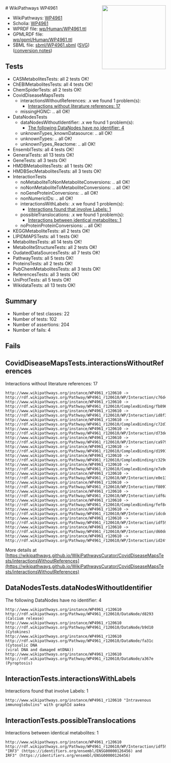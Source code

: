 <img style="float: right; width: 200px" src="../logo.png" />
# WikiPathways WP4961

* WikiPathways: [WP4961](https://identifiers.org/wikipathways:WP4961)
* Scholia: [WP4961](https://scholia.toolforge.org/wikipathways/WP4961)
* WPRDF file: [wp/Human/WP4961.ttl](../wp/Human/WP4961.ttl)
* GPMLRDF file: [wp/gpml/Human/WP4961.ttl](../wp/gpml/Human/WP4961.ttl)
* SBML file: [sbml/WP4961.sbml](../sbml/WP4961.sbml) ([SVG](../sbml/WP4961.svg)) ([conversion notes](../sbml/WP4961.txt))

## Tests
* CASMetabolitesTests: all 2 tests OK!
* ChEBIMetabolitesTests: all 4 tests OK!
* ChemSpiderTests: all 2 tests OK!
* CovidDiseaseMapsTests
    * interactionsWithoutReferences: .x we found 1 problem(s):
        * [Interactions without literature references: 17](#9701cce8)
    * missingHGNC: .. all OK!
* DataNodesTests
    * dataNodesWithoutIdentifier: .x we found 1 problem(s):
        * [The following DataNodes have no identifier: 4](#d2d32fa3)
    * unknownTypes_knownDatasource: .. all OK!
    * unknownTypes: .. all OK!
    * unknownTypes_Reactome: .. all OK!
* EnsemblTests: all 4 tests OK!
* GeneralTests: all 13 tests OK!
* GeneTests: all 3 tests OK!
* HMDBMetabolitesTests: all 1 tests OK!
* HMDBSecMetabolitesTests: all 3 tests OK!
* InteractionTests
    * noMetaboliteToNonMetaboliteConversions: .. all OK!
    * noNonMetaboliteToMetaboliteConversions: .. all OK!
    * noGeneProteinConversions: .. all OK!
    * nonNumericIDs: .. all OK!
    * interactionsWithLabels: .x we found 1 problem(s):
        * [Interactions found that involve Labels: 1](#630d2678)
    * possibleTranslocations: .x we found 1 problem(s):
        * [Interactions between identical metabolites: 1](#d59038c4)
    * noProteinProteinConversions: .. all OK!
* KEGGMetaboliteTests: all 2 tests OK!
* LIPIDMAPSTests: all 1 tests OK!
* MetabolitesTests: all 14 tests OK!
* MetaboliteStructureTests: all 2 tests OK!
* OudatedDataSourcesTests: all 7 tests OK!
* PathwayTests: all 5 tests OK!
* ProteinsTests: all 2 tests OK!
* PubChemMetabolitesTests: all 3 tests OK!
* ReferencesTests: all 3 tests OK!
* UniProtTests: all 5 tests OK!
* WikidataTests: all 13 tests OK!


## Summary

* Number of test classes: 22
* Number of tests: 102
* Number of assertions: 204
* Number of fails: 4

## Fails

<a name="9701cce8" />

## CovidDiseaseMapsTests.interactionsWithoutReferences

Interactions without literature references: 17
```
http://www.wikipathways.org/instance/WP4961_r120610 -> http://rdf.wikipathways.org/Pathway/WP4961_r120610/WP/Interaction/c76d4
http://www.wikipathways.org/instance/WP4961_r120610 -> http://rdf.wikipathways.org/Pathway/WP4961_r120610/ComplexBinding/fb896
http://www.wikipathways.org/instance/WP4961_r120610 -> http://rdf.wikipathways.org/Pathway/WP4961_r120610/WP/Interaction/id8f3d31d3
http://www.wikipathways.org/instance/WP4961_r120610 -> http://rdf.wikipathways.org/Pathway/WP4961_r120610/ComplexBinding/c72d7
http://www.wikipathways.org/instance/WP4961_r120610 -> http://rdf.wikipathways.org/Pathway/WP4961_r120610/WP/Interaction/d73de
http://www.wikipathways.org/instance/WP4961_r120610 -> http://rdf.wikipathways.org/Pathway/WP4961_r120610/WP/Interaction/ca979
http://www.wikipathways.org/instance/WP4961_r120610 -> http://rdf.wikipathways.org/Pathway/WP4961_r120610/ComplexBinding/d1991
http://www.wikipathways.org/instance/WP4961_r120610 -> http://rdf.wikipathways.org/Pathway/WP4961_r120610/ComplexBinding/c329d
http://www.wikipathways.org/instance/WP4961_r120610 -> http://rdf.wikipathways.org/Pathway/WP4961_r120610/ComplexBinding/e7a9d
http://www.wikipathways.org/instance/WP4961_r120610 -> http://rdf.wikipathways.org/Pathway/WP4961_r120610/WP/Interaction/e0e13
http://www.wikipathways.org/instance/WP4961_r120610 -> http://rdf.wikipathways.org/Pathway/WP4961_r120610/WP/Interaction/f8097
http://www.wikipathways.org/instance/WP4961_r120610 -> http://rdf.wikipathways.org/Pathway/WP4961_r120610/WP/Interaction/idf6aa73a2
http://www.wikipathways.org/instance/WP4961_r120610 -> http://rdf.wikipathways.org/Pathway/WP4961_r120610/ComplexBinding/fef8c
http://www.wikipathways.org/instance/WP4961_r120610 -> http://rdf.wikipathways.org/Pathway/WP4961_r120610/WP/Interaction/idcde3e513
http://www.wikipathways.org/instance/WP4961_r120610 -> http://rdf.wikipathways.org/Pathway/WP4961_r120610/WP/Interaction/idf594d3e0
http://www.wikipathways.org/instance/WP4961_r120610 -> http://rdf.wikipathways.org/Pathway/WP4961_r120610/WP/Interaction/d60dd
http://www.wikipathways.org/instance/WP4961_r120610 -> http://rdf.wikipathways.org/Pathway/WP4961_r120610/WP/Interaction/id24f4b7d4
```

More details at [https://wikipathways.github.io/WikiPathwaysCurator/CovidDiseaseMapsTests/interactionsWithoutReferences](https://wikipathways.github.io/WikiPathwaysCurator/CovidDiseaseMapsTests/interactionsWithoutReferences)

<a name="d2d32fa3" />

## DataNodesTests.dataNodesWithoutIdentifier

The following DataNodes have no identifier: 4
```
http://www.wikipathways.org/instance/WP4961_r120610 http://rdf.wikipathways.org/Pathway/WP4961_r120610/DataNode/d8293 (Calcium release)
http://www.wikipathways.org/instance/WP4961_r120610 http://rdf.wikipathways.org/Pathway/WP4961_r120610/DataNode/b9d10 (Cytokines)
http://www.wikipathways.org/instance/WP4961_r120610 http://rdf.wikipathways.org/Pathway/WP4961_r120610/DataNode/fa31c (Cytosolic DNA
(viral DNA and damaged mtDNA))
http://www.wikipathways.org/instance/WP4961_r120610 http://rdf.wikipathways.org/Pathway/WP4961_r120610/DataNode/a367e (Pyroptosis)
```

<a name="630d2678" />

## InteractionTests.interactionsWithLabels

Interactions found that involve Labels: 1
```
http://www.wikipathways.org/instance/WP4961_r120610 "Intravenous
immunoglobulins" with graphId aa4ea
```

<a name="d59038c4" />

## InteractionTests.possibleTranslocations

Interactions between identical metabolites: 1
```
http://www.wikipathways.org/instance/WP4961_r120610 http://rdf.wikipathways.org/Pathway/WP4961_r120610/WP/Interaction/idf594d3e0 "IRF3" (https://identifiers.org/ensembl/ENSG00000126456) and 
IRF3" (https://identifiers.org/ensembl/ENSG00000126456)
```

